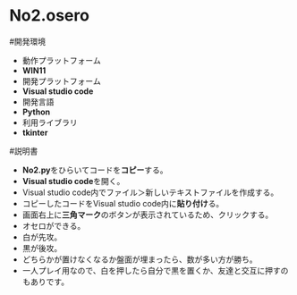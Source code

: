# No2.osero
#開発環境
- 動作プラットフォーム
- **WIN11**
- 開発プラットフォーム
- **Visual studio code**
- 開発言語
- **Python**
- 利用ライブラリ
- **tkinter**

#説明書
- **No2.py**をひらいてコードを**コピー**する。
- **Visual studio code**を開く。
- Visual studio code内でファイル＞新しいテキストファイルを作成する。
- コピーしたコードをVisual studio code内に**貼り付け**る。
- 画面右上に**三角マーク**のボタンが表示されているため、クリックする。
-  オセロができる。
-  白が先攻。
-  黒が後攻。
-  どちらかが置けなくなるか盤面が埋まったら、数が多い方が勝ち。
-  一人プレイ用なので、白を押したら自分で黒を置くか、友達と交互に押すのもありです。
